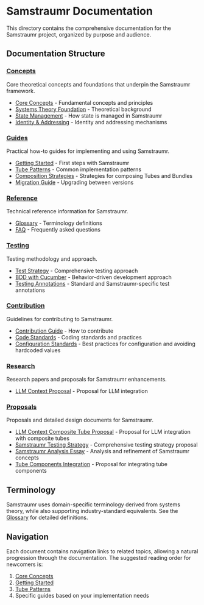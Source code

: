# Samstraumr Documentation

This directory contains the comprehensive documentation for the Samstraumr project, organized by purpose and audience.

## Documentation Structure

### [Concepts](/docs/concepts/)
Core theoretical concepts and foundations that underpin the Samstraumr framework.
- [Core Concepts](/docs/concepts/core-concepts.md) - Fundamental concepts and principles
- [Systems Theory Foundation](/docs/concepts/systems-theory-foundation.md) - Theoretical background
- [State Management](/docs/concepts/state-management.md) - How state is managed in Samstraumr
- [Identity & Addressing](/docs/concepts/identity-addressing.md) - Identity and addressing mechanisms

### [Guides](/docs/guides/)
Practical how-to guides for implementing and using Samstraumr.
- [Getting Started](/docs/guides/getting-started.md) - First steps with Samstraumr
- [Tube Patterns](/docs/guides/tube-patterns.md) - Common implementation patterns
- [Composition Strategies](/docs/guides/composition-strategies.md) - Strategies for composing Tubes and Bundles
- [Migration Guide](/docs/guides/migration-guide.md) - Upgrading between versions

### [Reference](/docs/reference/)
Technical reference information for Samstraumr.
- [Glossary](/docs/reference/glossary.md) - Terminology definitions
- [FAQ](/docs/reference/faq.md) - Frequently asked questions

### [Testing](/docs/testing/)
Testing methodology and approach.
- [Test Strategy](/docs/testing/test-strategy.md) - Comprehensive testing approach
- [BDD with Cucumber](/docs/testing/bdd-with-cucumber.md) - Behavior-driven development approach
- [Testing Annotations](/docs/testing/testing-annotations.md) - Standard and Samstraumr-specific test annotations

### [Contribution](/docs/contribution/)
Guidelines for contributing to Samstraumr.
- [Contribution Guide](/docs/contribution/contributing.md) - How to contribute
- [Code Standards](/docs/contribution/code-standards.md) - Coding standards and practices
- [Configuration Standards](/docs/contribution/configuration-standards.md) - Best practices for configuration and avoiding hardcoded values

### [Research](/docs/research/)
Research papers and proposals for Samstraumr enhancements.
- [LLM Context Proposal](/docs/research/llm-context-proposal.md) - Proposal for LLM integration

### [Proposals](/docs/proposals/)
Proposals and detailed design documents for Samstraumr.
- [LLM Context Composite Tube Proposal](/docs/proposals/llm-context-composite-tube-proposal.md) - Proposal for LLM integration with composite tubes
- [Samstraumr Testing Strategy](/docs/proposals/samstraumr-testing-strategy.md) - Comprehensive testing strategy proposal
- [Samstraumr Analysis Essay](/docs/proposals/samstraumr-analysis-essay-refinement.docx) - Analysis and refinement of Samstraumr concepts
- [Tube Components Integration](/docs/proposals/tube-components-integration-proposal.docx) - Proposal for integrating tube components

## Terminology

Samstraumr uses domain-specific terminology derived from systems theory, while also supporting industry-standard equivalents. See the [Glossary](/docs/reference/glossary.md) for detailed definitions.

## Navigation

Each document contains navigation links to related topics, allowing a natural progression through the documentation. The suggested reading order for newcomers is:

1. [Core Concepts](/docs/concepts/core-concepts.md)
2. [Getting Started](/docs/guides/getting-started.md)
3. [Tube Patterns](/docs/guides/tube-patterns.md)
4. Specific guides based on your implementation needs